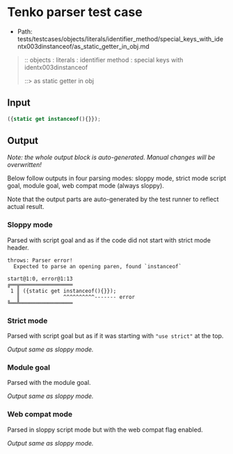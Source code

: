 # Tenko parser test case

- Path: tests/testcases/objects/literals/identifier_method/special_keys_with_identx003dinstanceof/as_static_getter_in_obj.md

> :: objects : literals : identifier method : special keys with identx003dinstanceof
>
> ::> as static getter in obj

## Input

`````js
({static get instanceof(){}});
`````

## Output

_Note: the whole output block is auto-generated. Manual changes will be overwritten!_

Below follow outputs in four parsing modes: sloppy mode, strict mode script goal, module goal, web compat mode (always sloppy).

Note that the output parts are auto-generated by the test runner to reflect actual result.

### Sloppy mode

Parsed with script goal and as if the code did not start with strict mode header.

`````
throws: Parser error!
  Expected to parse an opening paren, found `instanceof`

start@1:0, error@1:13
╔══╦═════════════════
 1 ║ ({static get instanceof(){}});
   ║              ^^^^^^^^^^------- error
╚══╩═════════════════

`````

### Strict mode

Parsed with script goal but as if it was starting with `"use strict"` at the top.

_Output same as sloppy mode._

### Module goal

Parsed with the module goal.

_Output same as sloppy mode._

### Web compat mode

Parsed in sloppy script mode but with the web compat flag enabled.

_Output same as sloppy mode._
